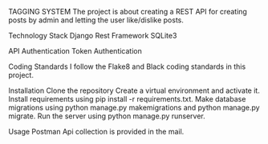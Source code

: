 TAGGING SYSTEM
The project is about creating a REST API for creating posts by admin and letting the user like/dislike posts.

Technology Stack 
Django Rest Framework SQLite3

API Authentication 
Token Authentication

Coding Standards 
I follow the Flake8 and Black coding standards in this project.

Installation 
Clone the repository Create a virtual environment and activate it. 
Install requirements using pip install -r requirements.txt. 
Make database migrations using python manage.py makemigrations and python manage.py migrate. 
Run the server using python manage.py runserver.

Usage Postman Api collection is provided in the mail.
